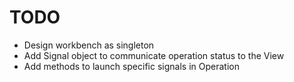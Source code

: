 # TODO
- Design workbench as singleton
- Add Signal object to communicate operation status to the View
- Add methods to launch specific signals in Operation